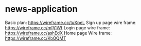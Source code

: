 # news-application

Basic plan: https://wireframe.cc/tuXpeL
Sign up page wire frame: https://wireframe.cc/mRj1Wf
Login page wire frame: https://wireframe.cc/ashEdX
Home page Wire frame: https://wireframe.cc/KbQQMT
